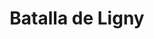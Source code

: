 ﻿---
title: "Batalla de Ligny"
permalink: periodes_740.html
layout: periode
dataInici: 1815-06-16
sidebar: periodes
pares:
  - id: 429
    title: "Cien Días"
    dataInici: "(1815-03-20)"
    dataFi: "(1815-06-28)"

fills:
jocsPrincipals:
  - title: "La Bataille de Ligny"
    bggId: 12897
    dataInici: 
    dataFi: 

  - title: "1815: The Waterloo Campaign"
    bggId: 8742
    dataInici: 
    dataFi: 

jocsEscenaris:
jocsEpoca:
jocsEpocaEscenaris:
---
